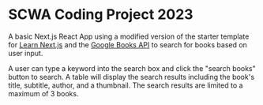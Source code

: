 # SCWA Coding Project 2023

A basic Next.js React App using a modified version of the starter template for [Learn Next.js](https://nextjs.org/learn) and the [Google Books API](https://developers.google.com/books/docs/v1/reference/?apix=true) to search for books based on user input. 

A user can type a keyword into the search box and click the "search books" button to search. A table will display the search results including the book's title, subtitle, author, and a thumbnail. The search results are limited to a maximum of 3 books.